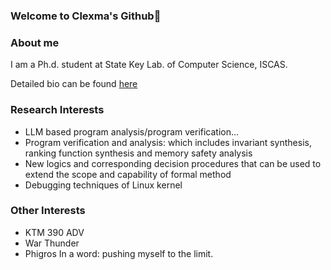 ### Welcome to Clexma's Github👋

### About me

I am a Ph.d. student at State Key Lab. of Computer Science, ISCAS.

Detailed bio can be found [here](https://versys.ios.ac.cn/members/xie-li/)

### Research Interests
- LLM based program analysis/program verification...
- Program verification and analysis: which includes invariant synthesis, ranking function synthesis and memory safety analysis
- New logics and corresponding decision procedures that can be used to extend the scope and capability of formal method
- Debugging  techniques of Linux kernel

### Other Interests
- KTM 390 ADV 
- War Thunder
- Phigros
In a word: pushing myself to the limit.
